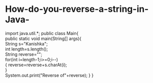 # How-do-you-reverse-a-string-in-Java-
import java.util.*; 
public class Main{   
public static void main(String[] args){    
String s="Kanishka";     
int length=s.length();     
String reverse="";     
for(int i=length-1;i>=0;i--)     
{       reverse=reverse+s.charAt(i);     
}   
System.out.print("Reverse of"+reverse); } }
